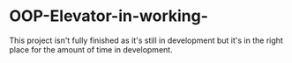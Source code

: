 # OOP-Elevator-in-working-
This project isn't fully finished as it's still in development but it's in the right place for the amount of time in development.
